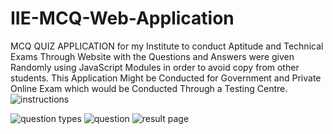 # IIE-MCQ-Web-Application
MCQ QUIZ APPLICATION for my Institute to conduct Aptitude and Technical Exams Through Website with the Questions and Answers were given Randomly using JavaScript Modules in order to avoid copy from other students. This Application Might be Conducted for Government and Private Online Exam which would be Conducted Through a Testing Centre.
![instructions](https://github.com/NatarajAdithya/IIE-MCQ-Web-Application/assets/81796579/81a86492-9b7d-4b82-b089-b8b3e2283544)

![question types](https://github.com/NatarajAdithya/IIE-MCQ-Web-Application/assets/81796579/73328012-5294-42a3-b498-a517d90fe699)
![question](https://github.com/NatarajAdithya/IIE-MCQ-Web-Application/assets/81796579/20696030-c1c0-4fee-b3e3-8fc4d944c65d)
![result page](https://github.com/NatarajAdithya/IIE-MCQ-Web-Application/assets/81796579/a04b5744-3f6a-40b5-bde3-087bbfcc6d9e)
